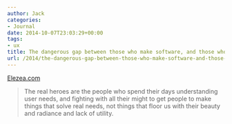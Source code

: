```yaml
---
author: Jack
categories:
- Journal
date: 2014-10-07T23:03:29+00:00
tags:
- ux
title: The dangerous gap between those who make software, and those who use it
url: /2014/the-dangerous-gap-between-those-who-make-software-and-those-who-use-it/
---
```


[Elezea.com][1]

> The real heroes are the people who spend their days understanding user needs, and fighting with all their might to get people to make things that solve real needs, not things that floor us with their beauty and radiance and lack of utility.

 [1]: http://www.elezea.com/2012/07/digitial-usability-divide/
